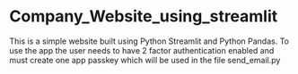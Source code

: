 # Company_Website_using_streamlit
This is a simple website built using Python Streamlit and Python Pandas. To use the app the user needs to have 2 factor authentication enabled and must create one app passkey which will be used in the file send_email.py
